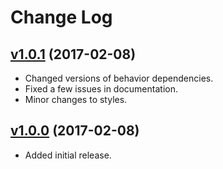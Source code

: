 # Change Log

## [v1.0.1](https://github.com/arsnebula/nebula-radio/releases/tag/v1.0.1) (2017-02-08)

- Changed versions of behavior dependencies.
- Fixed a few issues in documentation.
- Minor changes to styles.

## [v1.0.0](https://github.com/arsnebula/nebula-radio/releases/tag/v1.0.0) (2017-02-08)

- Added initial release.